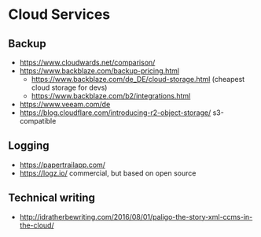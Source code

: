 # Cloud Services

## Backup

* https://www.cloudwards.net/comparison/
* https://www.backblaze.com/backup-pricing.html
  + https://www.backblaze.com/de_DE/cloud-storage.html (cheapest cloud storage for devs)
  + https://www.backblaze.com/b2/integrations.html
* https://www.veeam.com/de
* https://blog.cloudflare.com/introducing-r2-object-storage/ s3-compatible

## Logging

* https://papertrailapp.com/
* https://logz.io/ commercial, but based on open source

## Technical writing

* http://idratherbewriting.com/2016/08/01/paligo-the-story-xml-ccms-in-the-cloud/
